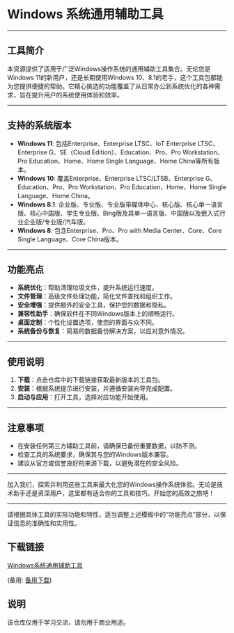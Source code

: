 # Windows 系统通用辅助工具

---

## 工具简介

本资源提供了适用于广泛Windows操作系统的通用辅助工具集合。无论您是Windows 11的新用户，还是长期使用Windows 10、8.1的老手，这个工具包都能为您提供便捷的帮助。它精心挑选的功能覆盖了从日常办公到系统优化的各种需求，旨在提升用户的系统使用体验和效率。

---

## 支持的系统版本

- **Windows 11**: 包括Enterprise、Enterprise LTSC、IoT Enterprise LTSC、Enterprise G、SE（Cloud Edition）、Education、Pro、Pro Workstation、Pro Education、Home、Home Single Language、Home China等所有版本。
- **Windows 10**: 覆盖Enterprise、Enterprise LTSC/LTSB、Enterprise G、Education、Pro、Pro Workstation、Pro Education、Home、Home Single Language、Home China。
- **Windows 8.1**: 企业版、专业版、专业版带媒体中心、核心版、核心单一语言版、核心中国版、学生专业版、Bing版及其单一语言版、中国版以及嵌入式行业企业版/专业版/汽车版。
- **Windows 8**: 包含Enterprise、Pro、Pro with Media Center、Core、Core Single Language、Core China版本。

---

## 功能亮点

- **系统优化**：帮助清理垃圾文件，提升系统运行速度。
- **文件管理**：高级文件处理功能，简化文件查找和组织工作。
- **安全增强**：提供额外的安全工具，保护您的数据和隐私。
- **兼容性助手**：确保软件在不同Windows版本上的顺畅运行。
- **桌面定制**：个性化设置选项，使您的界面与众不同。
- **系统备份与恢复**：简易的数据备份解决方案，以应对意外情况。

---

## 使用说明

1. **下载**：点击仓库中的下载链接获取最新版本的工具包。
2. **安装**：根据系统提示进行安装，并遵循安装向导完成配置。
3. **启动与应用**：打开工具，选择对应功能开始使用。

---

## 注意事项

- 在安装任何第三方辅助工具前，请确保已备份重要数据，以防不测。
- 检查工具的系统要求，确保其与您的Windows版本兼容。
- 建议从官方或信誉良好的来源下载，以避免潜在的安全风险。

---

加入我们，探索并利用这些工具来最大化您的Windows操作系统体验。无论是技术新手还是资深用户，这里都有适合你的工具和技巧。开始您的高效之旅吧！

---

请根据具体工具的实际功能和特性，适当调整上述模板中的“功能亮点”部分，以保证信息的准确性和实用性。

## 下载链接
[Windows系统通用辅助工具](https://pan.quark.cn/s/11d3e1baacaf) 

(备用: [备用下载](https://pan.baidu.com/s/1pf6M9VuKt14v2o0rQTzqUg?pwd=1234))

## 说明

该仓库仅用于学习交流，请勿用于商业用途。
